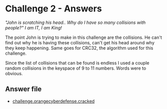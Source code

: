 # Challenge 2 - Answers

*"John is scratching his head.. Why do I have so many collisions with people?" I am IT, I am King!*

The point John is trying to make in this challenge are the collisions. He can't find out why he is having these collisions, can't get his head around why they keep happening. Same goes for CRC32, the algorithm used for this challenge.

Since the list of collisions that can be found is endless I used a couple random collisions in the keyspace of 9 to 11 numbers. Words were to obvious.

## Answer file

* [challenge.orangecyberdefense.cracked](challenge.orangecyberdefense.cracked)
